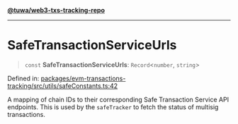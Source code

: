 [**@tuwa/web3-txs-tracking-repo**](../../../README.md)

***

# SafeTransactionServiceUrls

> `const` **SafeTransactionServiceUrls**: `Record`\<`number`, `string`\>

Defined in: [packages/evm-transactions-tracking/src/utils/safeConstants.ts:42](https://github.com/TuwaIO/web3-transactions-tracking/blob/1aebbce149913a5fb7a35a60e4556bc602bd2f8e/packages/evm-transactions-tracking/src/utils/safeConstants.ts#L42)

A mapping of chain IDs to their corresponding Safe Transaction Service API endpoints.
This is used by the `safeTracker` to fetch the status of multisig transactions.

